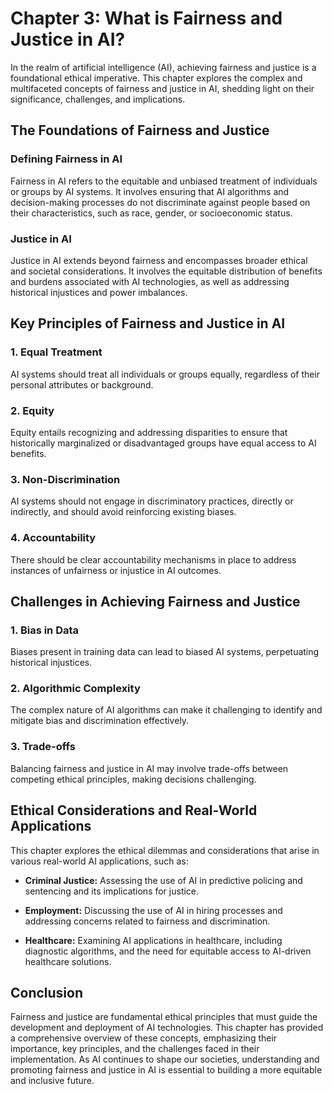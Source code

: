 Chapter 3: What is Fairness and Justice in AI?
==============================================

In the realm of artificial intelligence (AI), achieving fairness and justice is a foundational ethical imperative. This chapter explores the complex and multifaceted concepts of fairness and justice in AI, shedding light on their significance, challenges, and implications.

The Foundations of Fairness and Justice
---------------------------------------

### **Defining Fairness in AI**

Fairness in AI refers to the equitable and unbiased treatment of individuals or groups by AI systems. It involves ensuring that AI algorithms and decision-making processes do not discriminate against people based on their characteristics, such as race, gender, or socioeconomic status.

### **Justice in AI**

Justice in AI extends beyond fairness and encompasses broader ethical and societal considerations. It involves the equitable distribution of benefits and burdens associated with AI technologies, as well as addressing historical injustices and power imbalances.

Key Principles of Fairness and Justice in AI
--------------------------------------------

### **1. Equal Treatment**

AI systems should treat all individuals or groups equally, regardless of their personal attributes or background.

### **2. Equity**

Equity entails recognizing and addressing disparities to ensure that historically marginalized or disadvantaged groups have equal access to AI benefits.

### **3. Non-Discrimination**

AI systems should not engage in discriminatory practices, directly or indirectly, and should avoid reinforcing existing biases.

### **4. Accountability**

There should be clear accountability mechanisms in place to address instances of unfairness or injustice in AI outcomes.

Challenges in Achieving Fairness and Justice
--------------------------------------------

### **1. Bias in Data**

Biases present in training data can lead to biased AI systems, perpetuating historical injustices.

### **2. Algorithmic Complexity**

The complex nature of AI algorithms can make it challenging to identify and mitigate bias and discrimination effectively.

### **3. Trade-offs**

Balancing fairness and justice in AI may involve trade-offs between competing ethical principles, making decisions challenging.

Ethical Considerations and Real-World Applications
--------------------------------------------------

This chapter explores the ethical dilemmas and considerations that arise in various real-world AI applications, such as:

* **Criminal Justice:** Assessing the use of AI in predictive policing and sentencing and its implications for justice.

* **Employment:** Discussing the use of AI in hiring processes and addressing concerns related to fairness and discrimination.

* **Healthcare:** Examining AI applications in healthcare, including diagnostic algorithms, and the need for equitable access to AI-driven healthcare solutions.

Conclusion
----------

Fairness and justice are fundamental ethical principles that must guide the development and deployment of AI technologies. This chapter has provided a comprehensive overview of these concepts, emphasizing their importance, key principles, and the challenges faced in their implementation. As AI continues to shape our societies, understanding and promoting fairness and justice in AI is essential to building a more equitable and inclusive future.
